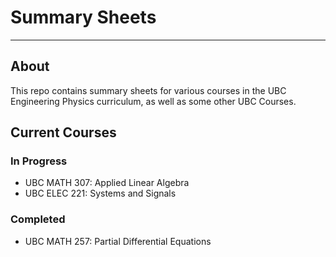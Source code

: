 # Summary Sheets
---
## About
This repo contains summary sheets for various courses in the UBC Engineering Physics curriculum, as well as some other UBC Courses.
## Current Courses
### In Progress
- UBC MATH 307: Applied Linear Algebra
- UBC ELEC 221: Systems and Signals
### Completed
- UBC MATH 257: Partial Differential Equations 
